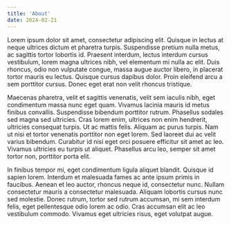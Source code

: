 ```yaml
---
title: 'About'
date: 2024-02-21
---
```


Lorem ipsum dolor sit amet, consectetur adipiscing elit. Quisque in lectus at neque ultrices dictum et pharetra turpis. Suspendisse pretium nulla metus, ac sagittis tortor lobortis id. Praesent interdum, lectus interdum cursus vestibulum, lorem magna ultrices nibh, vel elementum mi nulla ac elit. Duis rhoncus, odio non vulputate congue, massa augue auctor libero, in placerat tortor mauris eu lectus. Quisque cursus dapibus dolor. Proin eleifend arcu a sem porttitor cursus. Donec eget erat non velit rhoncus tristique.

Maecenas pharetra, velit et sagittis venenatis, velit sem iaculis nibh, eget condimentum massa nunc eget quam. Vivamus lacinia mauris id metus finibus convallis. Suspendisse bibendum porttitor rutrum. Phasellus sodales sed magna sed ultricies. Cras lorem enim, ultrices non enim hendrerit, ultricies consequat turpis. Ut ac mattis felis. Aliquam ac purus turpis. Nam ut nisi et tortor venenatis porttitor non eget lorem. Sed laoreet dui ac velit varius bibendum. Curabitur id nisi eget orci posuere efficitur sit amet ac leo. Vivamus ultricies eu turpis ut aliquet. Phasellus arcu leo, semper sit amet tortor non, porttitor porta elit.

In finibus tempor mi, eget condimentum ligula aliquet blandit. Quisque id sapien lorem. Interdum et malesuada fames ac ante ipsum primis in faucibus. Aenean et leo auctor, rhoncus neque id, consectetur nunc. Nullam consectetur mauris a consectetur malesuada. Aliquam lobortis cursus nunc sed molestie. Donec rutrum, tortor sed rutrum accumsan, mi sem interdum felis, eget pellentesque odio lorem ac odio. Cras accumsan elit ac leo vestibulum commodo. Vivamus eget ultricies risus, eget volutpat augue.